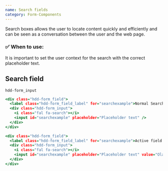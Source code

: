 ```yaml
---
name: Search fields
category: Form-Components
---
```


Search boxes allows the user to locate content quickly and efficiently and can be seen as a conversation between the user and the web page.

### ✅ When to use: 
It is important to set the user context for the search with the correct placeholder text.


## Search field
`hdd-form_input`

```search-fields.html
<div class="hdd-form_field">
  <label class="hdd-form_field_label" for="searchexample">Normal Search field </label>
  <div class="hdd-form_input">
    <i class="fal fa-search"></i>
    <input id="searchexample" placeholder="Placeholder text" />
  </div>
</div>

<div class="hdd-form_field">
  <label class="hdd-form_field_label" for="searchexample">Active field with text input </label>
  <div class="hdd-form_input">
    <i class="fal fa-search"></i>
    <input id="searchexample" placeholder="Placeholder text" value="Ola Nordmann" />
  </div>
</div>
```